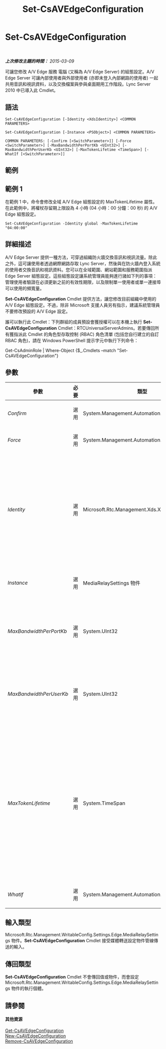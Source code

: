 ﻿---
title: Set-CsAVEdgeConfiguration
TOCTitle: Set-CsAVEdgeConfiguration
ms:assetid: b410164b-b47d-450c-8048-983cac4be624
ms:mtpsurl: https://technet.microsoft.com/zh-tw/library/Gg412869(v=OCS.15)
ms:contentKeyID: 49292059
ms.date: 08/24/2015
mtps_version: v=OCS.15
ms.translationtype: HT
---

# Set-CsAVEdgeConfiguration

 

_**上次修改主題的時間：** 2015-03-09_

可讓您修改 A/V Edge 服務 電腦 (又稱為 A/V Edge Server) 的組態設定。A/V Edge Server 可讓內部使用者與外部使用者 (亦即未登入內部網路的使用者) 一起共用音訊和視訊資料，以及交換檔案與參與桌面期用工作階段。Lync Server 2010 中已導入此 Cmdlet。

## 語法

    Set-CsAVEdgeConfiguration [-Identity <XdsIdentity>] <COMMON PARAMETERS>

    Set-CsAVEdgeConfiguration [-Instance <PSObject>] <COMMON PARAMETERS>

    COMMON PARAMETERS: [-Confirm [<SwitchParameter>]] [-Force <SwitchParameter>] [-MaxBandwidthPerPortKb <UInt32>] [-MaxBandwidthPerUserKb <UInt32>] [-MaxTokenLifetime <TimeSpan>] [-WhatIf [<SwitchParameter>]]

## 範例

## 範例 1

在範例 1 中，命令會修改全域 A/V Edge 組態設定的 MaxTokenLifetime 屬性。在此範例中，將權杖存留期上限設為 4 小時 (04 小時：00 分鐘：00 秒) 的 A/V Edge 組態設定。

    Set-CsAVEdgeConfiguration -Identity global -MaxTokenLifetime "04:00:00"

## 詳細描述

A/V Edge Server 提供一種方法，可穿過組織防火牆交換音訊和視訊流量。除此之外，這可讓使用者透過網際網路存取 Lync Server，然後與在防火牆內登入系統的使用者交換音訊和視訊資料。您可以在全域範圍、網站範圍和服務範圍指派 Edge Server 組態設定。這些組態設定讓系統管理員能夠進行諸如下列的事項：管理使用者驗證在必須更新之前的有效性期限，以及限制單一使用者或單一連接埠可以使用的頻寬量。

**Set-CsAVEdgeConfiguration** Cmdlet 提供方法，讓您修改目前組織中使用的 A/V Edge 組態設定。不過，除非 Microsoft 支援人員另有指示，建議系統管理員不要修改預設的 A/V Edge 設定。

誰可以執行此 Cmdlet：下列群組的成員預設會獲授權可以在本機上執行 **Set-CsAVEdgeConfiguration** Cmdlet：RTCUniversalServerAdmins。若要傳回所有獲指派此 Cmdlet 的角色型存取控制 (RBAC) 角色清單 (包括您自行建立的自訂 RBAC 角色)，請在 Windows PowerShell 提示字元中執行下列命令：

Get-CsAdminRole | Where-Object {$\_.Cmdlets –match "Set-CsAVEdgeConfiguration"}

## 參數


<table>
<colgroup>
<col style="width: 25%" />
<col style="width: 25%" />
<col style="width: 25%" />
<col style="width: 25%" />
</colgroup>
<thead>
<tr class="header">
<th>參數</th>
<th>必要</th>
<th>類型</th>
<th>說明</th>
</tr>
</thead>
<tbody>
<tr class="odd">
<td><p><em>Confirm</em></p></td>
<td><p>選用</p></td>
<td><p>System.Management.Automation.SwitchParameter</p></td>
<td><p>在執行命令前先提示確認。</p></td>
</tr>
<tr class="even">
<td><p><em>Force</em></p></td>
<td><p>選用</p></td>
<td><p>System.Management.Automation.SwitchParameter</p></td>
<td><p>隱藏執行命令時可能發生的非嚴重錯誤訊息。</p></td>
</tr>
<tr class="odd">
<td><p><em>Identity</em></p></td>
<td><p>選用</p></td>
<td><p>Microsoft.Rtc.Management.Xds.XdsIdentity</p></td>
<td><p>要修改的 A/V Edge 組態設定集合的唯一識別碼。若要修改全域集合，請使用下列語法：-Identity global。若要修改網站集合，則使用類似下列的語法：-Identity site:Redmond。您應使用如下的語法，提到在服務範圍設定的設定：-Identity service:EdgeServer:atl-cs-001.litwareinc.com。</p></td>
</tr>
<tr class="even">
<td><p><em>Instance</em></p></td>
<td><p>選用</p></td>
<td><p>MediaRelaySettings 物件</p></td>
<td><p>允許您將物件參考傳遞給 Cmdlet，而非設定個別的參數值。</p></td>
</tr>
<tr class="odd">
<td><p><em>MaxBandwidthPerPortKb</em></p></td>
<td><p>選用</p></td>
<td><p>System.UInt32</p></td>
<td><p>指出可配置給單一連接埠的頻寬上限，單位為 每秒 KB。頻寬上限可以設定為每秒介於 1 和 4294967296 (4096 GB) 之間的任何整數，預設值是 3000。</p></td>
</tr>
<tr class="even">
<td><p><em>MaxBandwidthPerUserKb</em></p></td>
<td><p>選用</p></td>
<td><p>System.UInt32</p></td>
<td><p>指出可配置給任何一名使用者的頻寬上限，單位為每秒 KB。頻寬上限可以設定為每秒介於 1 和 4294967296 (4096 GB) 之間的任何整數，預設值是 10000。</p></td>
</tr>
<tr class="odd">
<td><p><em>MaxTokenLifetime</em></p></td>
<td><p>選用</p></td>
<td><p>System.TimeSpan</p></td>
<td><p>驗證權杖到期必須更新之前，可以使用的時間長度上限。權杖存留期必須以下列格式表示：天數.小時數:分鐘數:秒數。例如，13 天必須以下列方式來表示：天數後方帶有一個句號 (.)，並使用分號 (:) 來分隔小時、分和秒：</p>
<p>13.00:00:00</p>
<p>預設值 8 小時必須表示為：</p>
<p>08:00:00</p>
<p>權杖存留期的下限是 1 分鐘 (00:01:00)，存留期上限是 180 天 (180.00:00:00)。</p>
<p></p></td>
</tr>
<tr class="even">
<td><p><em>WhatIf</em></p></td>
<td><p>選用</p></td>
<td><p>System.Management.Automation.SwitchParameter</p></td>
<td><p>說明執行命令時若不實際執行命令的後果。</p></td>
</tr>
</tbody>
</table>


## 輸入類型

Microsoft.Rtc.Management.WritableConfig.Settings.Edge.MediaRelaySettings 物件。**Set-CsAVEdgeConfiguration** Cmdlet 接受媒體轉送設定物件管線傳送的輸入。

## 傳回類型

**Set-CsAVEdgeConfiguration** Cmdlet 不會傳回值或物件，而會設定 Microsoft.Rtc.Management.WritableConfig.Settings.Edge.MediaRelaySettings 物件的執行個體。

## 請參閱

#### 其他資源

[Get-CsAVEdgeConfiguration](get-csavedgeconfiguration.md)  
[New-CsAVEdgeConfiguration](new-csavedgeconfiguration.md)  
[Remove-CsAVEdgeConfiguration](remove-csavedgeconfiguration.md)

